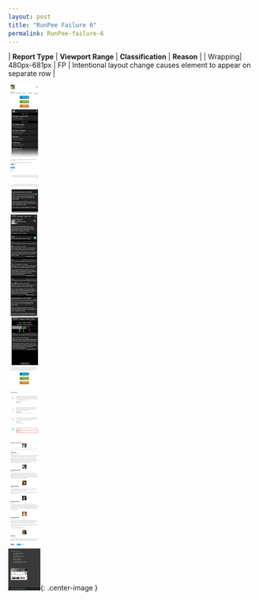 ```yaml
---
layout: post
title: "RunPee Failure 6"
permalink: RunPee-failure-6
---
```

| **Report Type** | **Viewport Range** | **Classification** | **Reason** |
| Wrapping| 480px-681px | FP | Intentional layout change causes element to appear on separate row | 

![Screenshot of the fault](assets/images/RunPee/fault6/wrappingWidth580.png){: .center-image }